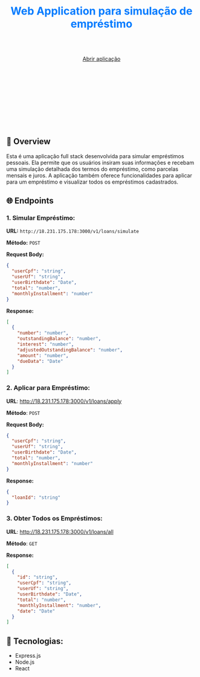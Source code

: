 
<h1 align="center" style="color:007BFF;">
	Web Application para simulação de empréstimo
</h1>
<br/>
<br/>
<p align="center">
	<a href="http://18.231.175.178:5174/">Abrir aplicação</a>
</p>
<br/>
<p align="center">
	<img src="./screenshot/log_in_page.png" alt="" />
	<img src="./screenshot/sign_up_page.png" alt="" />
</p>

<p align="center">
	<img src="./screenshot/loan_simulate.png" alt="" />
	<img src="./screenshot/installments.png" alt="" />
</p>

<p align="center">
	<img src="./screenshot/loans.png" alt="" />
</p>

<p align="center">
	<img src="./screenshot/log_in_mobile.png" alt="" />
	<img src="./screenshot/sign_up_mobile.png" alt="" />
</p>

<p align="center">
	<img src="./screenshot/loan_simulate.png" alt="" />
	<img src="./screenshot/installments_mobile.png" alt="" />
	<img src="./screenshot/loans_mobile.png" alt="" />
</p>


## 📌 Overview
Esta é uma aplicação full stack desenvolvida para simular empréstimos pessoais. Ela permite que os usuários insiram suas informações e recebam uma simulação detalhada dos termos do empréstimo, como parcelas mensais e juros. A aplicação também oferece funcionalidades para aplicar para um empréstimo e visualizar todos os empréstimos cadastrados.

## 🌐 Endpoints

### 1. Simular Empréstimo:

**URL:** `http://18.231.175.178:3000/v1/loans/simulate`

**Método:** `POST`

**Request Body:**

```json
{
  "userCpf": "string",
  "userUf": "string",
  "userBirthdate": "Date",
  "total": "number",
  "monthlyInstallment": "number"
}
```
**Response:**
```json
[
  {
    "number": "number",
    "outstandingBalance": "number",
    "interest": "number",
    "adjustedOutstandingBalance": "number",
    "amount": "number",
    "dueData": "Date"
  }
]
```

### 2. Aplicar para Empréstimo:
**URL**: http://18.231.175.178:3000/v1/loans/apply

**Método**: `POST`

**Request Body:**
```json
{
  "userCpf": "string",
  "userUf": "string",
  "userBirthdate": "Date",
  "total": "number",
  "monthlyInstallment": "number"
}
```

**Response:**
```json
{
  "loanId": "string"
}
```

### 3. Obter Todos os Empréstimos:
**URL**: http://18.231.175.178:3000/v1/loans/all

**Método**: `GET`

**Response:**
```json
[
  {
    "id": "string",
    "userCpf": "string",
    "userUf": "string",
    "userBirthdate": "Date",
    "total": "number",
    "monthlyInstallment": "number",
    "date": "Date"
  }
]
```

## 🔧 Tecnologias:
- Express.js
- Node.js
- React
